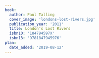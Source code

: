 ```yaml
---
book:
  author: Paul Talling
  cover_image: 'londons-lost-rivers.jpg'
  publication_year: '2011'
  title: London's Lost Rivers
  isbn10: '184794597X'
  isbn13: '9781847945976'
plan:
  date_added: '2019-08-12'
---
```

